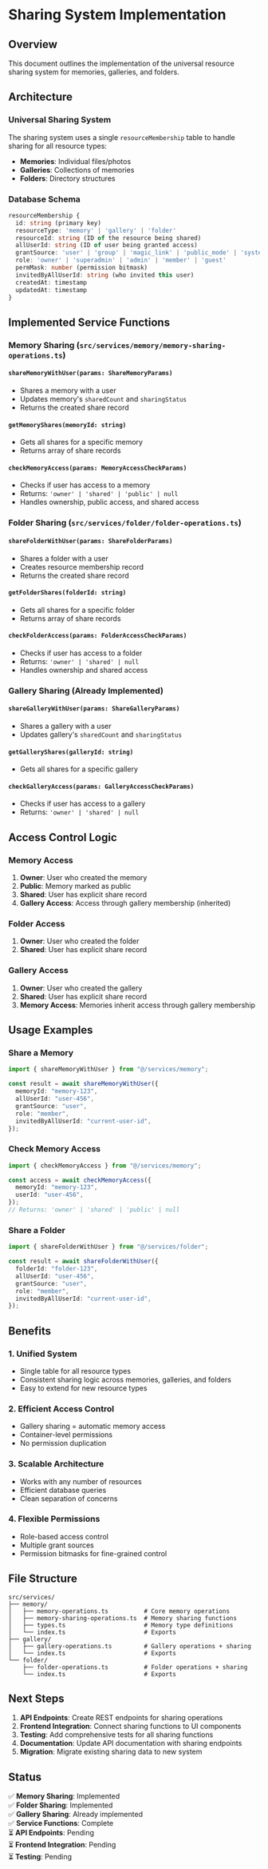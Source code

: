 # Sharing System Implementation

## Overview

This document outlines the implementation of the universal resource sharing system for memories, galleries, and folders.

## Architecture

### Universal Sharing System

The sharing system uses a single `resourceMembership` table to handle sharing for all resource types:

- **Memories**: Individual files/photos
- **Galleries**: Collections of memories
- **Folders**: Directory structures

### Database Schema

```typescript
resourceMembership {
  id: string (primary key)
  resourceType: 'memory' | 'gallery' | 'folder'
  resourceId: string (ID of the resource being shared)
  allUserId: string (ID of user being granted access)
  grantSource: 'user' | 'group' | 'magic_link' | 'public_mode' | 'system'
  role: 'owner' | 'superadmin' | 'admin' | 'member' | 'guest'
  permMask: number (permission bitmask)
  invitedByAllUserId: string (who invited this user)
  createdAt: timestamp
  updatedAt: timestamp
}
```

## Implemented Service Functions

### Memory Sharing (`src/services/memory/memory-sharing-operations.ts`)

#### `shareMemoryWithUser(params: ShareMemoryParams)`

- Shares a memory with a user
- Updates memory's `sharedCount` and `sharingStatus`
- Returns the created share record

#### `getMemoryShares(memoryId: string)`

- Gets all shares for a specific memory
- Returns array of share records

#### `checkMemoryAccess(params: MemoryAccessCheckParams)`

- Checks if user has access to a memory
- Returns: `'owner' | 'shared' | 'public' | null`
- Handles ownership, public access, and shared access

### Folder Sharing (`src/services/folder/folder-operations.ts`)

#### `shareFolderWithUser(params: ShareFolderParams)`

- Shares a folder with a user
- Creates resource membership record
- Returns the created share record

#### `getFolderShares(folderId: string)`

- Gets all shares for a specific folder
- Returns array of share records

#### `checkFolderAccess(params: FolderAccessCheckParams)`

- Checks if user has access to a folder
- Returns: `'owner' | 'shared' | null`
- Handles ownership and shared access

### Gallery Sharing (Already Implemented)

#### `shareGalleryWithUser(params: ShareGalleryParams)`

- Shares a gallery with a user
- Updates gallery's `sharedCount` and `sharingStatus`

#### `getGalleryShares(galleryId: string)`

- Gets all shares for a specific gallery

#### `checkGalleryAccess(params: GalleryAccessCheckParams)`

- Checks if user has access to a gallery
- Returns: `'owner' | 'shared' | null`

## Access Control Logic

### Memory Access

1. **Owner**: User who created the memory
2. **Public**: Memory marked as public
3. **Shared**: User has explicit share record
4. **Gallery Access**: Access through gallery membership (inherited)

### Folder Access

1. **Owner**: User who created the folder
2. **Shared**: User has explicit share record

### Gallery Access

1. **Owner**: User who created the gallery
2. **Shared**: User has explicit share record
3. **Memory Access**: Memories inherit access through gallery membership

## Usage Examples

### Share a Memory

```typescript
import { shareMemoryWithUser } from "@/services/memory";

const result = await shareMemoryWithUser({
  memoryId: "memory-123",
  allUserId: "user-456",
  grantSource: "user",
  role: "member",
  invitedByAllUserId: "current-user-id",
});
```

### Check Memory Access

```typescript
import { checkMemoryAccess } from "@/services/memory";

const access = await checkMemoryAccess({
  memoryId: "memory-123",
  userId: "user-456",
});
// Returns: 'owner' | 'shared' | 'public' | null
```

### Share a Folder

```typescript
import { shareFolderWithUser } from "@/services/folder";

const result = await shareFolderWithUser({
  folderId: "folder-123",
  allUserId: "user-456",
  grantSource: "user",
  role: "member",
  invitedByAllUserId: "current-user-id",
});
```

## Benefits

### 1. **Unified System**

- Single table for all resource types
- Consistent sharing logic across memories, galleries, and folders
- Easy to extend for new resource types

### 2. **Efficient Access Control**

- Gallery sharing = automatic memory access
- Container-level permissions
- No permission duplication

### 3. **Scalable Architecture**

- Works with any number of resources
- Efficient database queries
- Clean separation of concerns

### 4. **Flexible Permissions**

- Role-based access control
- Multiple grant sources
- Permission bitmasks for fine-grained control

## File Structure

```
src/services/
├── memory/
│   ├── memory-operations.ts          # Core memory operations
│   ├── memory-sharing-operations.ts  # Memory sharing functions
│   ├── types.ts                      # Memory type definitions
│   └── index.ts                      # Exports
├── gallery/
│   ├── gallery-operations.ts         # Gallery operations + sharing
│   └── index.ts                      # Exports
└── folder/
    ├── folder-operations.ts          # Folder operations + sharing
    └── index.ts                      # Exports
```

## Next Steps

1. **API Endpoints**: Create REST endpoints for sharing operations
2. **Frontend Integration**: Connect sharing functions to UI components
3. **Testing**: Add comprehensive tests for all sharing functions
4. **Documentation**: Update API documentation with sharing endpoints
5. **Migration**: Migrate existing sharing data to new system

## Status

✅ **Memory Sharing**: Implemented  
✅ **Folder Sharing**: Implemented  
✅ **Gallery Sharing**: Already implemented  
✅ **Service Functions**: Complete  
⏳ **API Endpoints**: Pending  
⏳ **Frontend Integration**: Pending  
⏳ **Testing**: Pending
